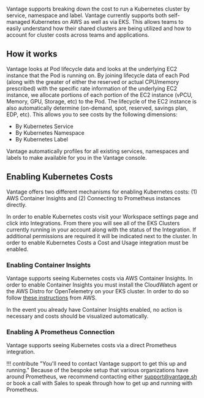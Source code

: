 Vantage supports breaking down the cost to run a Kubernetes cluster by service, namespace and label. Vantage currently supports both self-managed Kubernetes on AWS as well as via EKS. This allows teams to easily understand how their shared clusters are being utilized and how to account for cluster costs across teams and applications.

## How it works

Vantage looks at Pod lifecycle data and looks at the underlying EC2 instance that the Pod is running on. By joining lifecycle data of each Pod (along with the greater of either the reserved or actual CPU/memory prescribed) with the specific rate information of the underlying EC2 instance, we allocate portions of each portion of the EC2 instance (vPCU, Memory, GPU, Storage, etc) to the Pod. The lifecycle of the EC2 instance is also automatically determine (on-demand, spot, reserved, savings plan, EDP, etc). This allows you to see costs by the following dimensions:

* By Kubernetes Service
* By Kubernetes Namespace
* By Kubernetes Label

Vantage automatically profiles for all existing services, namespaces and labels to make available for you in the Vantage console. 


## Enabling Kubernetes Costs

Vantage offers two different mechanisms for enabling Kubernetes costs: (1) AWS Container Insights and (2) Connecting to Prometheus instances directly. 

In order to enable Kubernetes costs visit your Workspace settings page and click into Integrations. From there you will see all of the EKS Clusters currently running in your account along with the status of the Integration. If additional permissions are required it will be indicated next to the cluster. In order to enable Kubernetes Costs a Cost and Usage integration must be enabled.  

### Enabling Container Insights

Vantage supports seeing Kubernetes costs via AWS Container Insights. In order to enable Container Insights you must install the CloudWatch agent or the AWS Distro for OpenTelemetry on your EKS cluster. In order to do so follow [these instructions](https://docs.aws.amazon.com/AmazonCloudWatch/latest/monitoring/deploy-container-insights-EKS.html) from AWS. 

In the event you already have Container Insights enabled, no action is necessary and costs should be visualized automatically. 

### Enabling A Prometheus Connection

Vantage supports seeing Kubernetes costs via a direct Prometheus integration. 

!!! contribute "You'll need to contact Vantage support to get this up and running."
     Because of the bespoke setup that various organizations have around Prometheus, we recommend contacting either support@vantage.sh or book a call with Sales to speak through how to get up and running with Prometheus. 